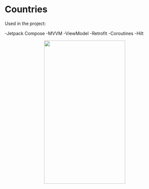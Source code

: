# Countries

Used in the project:

-Jetpack Compose
-MVVM
-ViewModel
-Retrofit
-Coroutines
-Hilt



<p align="center">
  <img src="https://user-images.githubusercontent.com/97243182/212093630-bb227171-eb23-4126-83e9-f1667974f371.jpg" width="256" height="450">
</p>
